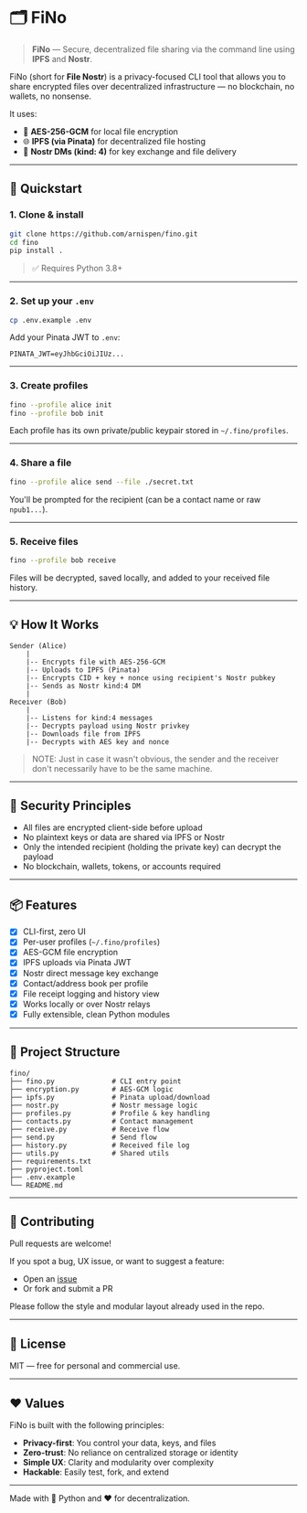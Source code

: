 # 🗂️ FiNo

> **FiNo** — Secure, decentralized file sharing via the command line using **IPFS** and **Nostr**.

FiNo (short for **File Nostr**) is a privacy-focused CLI tool that allows you to share encrypted files over decentralized infrastructure — no blockchain, no wallets, no nonsense.

It uses:
- 🔐 **AES-256-GCM** for local file encryption
- 🌐 **IPFS (via Pinata)** for decentralized file hosting
- 📡 **Nostr DMs (kind: 4)** for key exchange and file delivery

---

## 🚀 Quickstart

### 1. Clone & install

```bash
git clone https://github.com/arnispen/fino.git
cd fino
pip install .
```

> ✅ Requires Python 3.8+

---

### 2. Set up your `.env`

```bash
cp .env.example .env
```

Add your Pinata JWT to `.env`:

```
PINATA_JWT=eyJhbGciOiJIUz...
```

---

### 3. Create profiles

```bash
fino --profile alice init
fino --profile bob init
```

Each profile has its own private/public keypair stored in `~/.fino/profiles`.

---

### 4. Share a file

```bash
fino --profile alice send --file ./secret.txt
```

You'll be prompted for the recipient (can be a contact name or raw `npub1...`).

---

### 5. Receive files

```bash
fino --profile bob receive
```

Files will be decrypted, saved locally, and added to your received file history.

---

## 💡 How It Works

```
Sender (Alice)
    |
    |-- Encrypts file with AES-256-GCM
    |-- Uploads to IPFS (Pinata)
    |-- Encrypts CID + key + nonce using recipient's Nostr pubkey
    |-- Sends as Nostr kind:4 DM
    |
Receiver (Bob)
    |
    |-- Listens for kind:4 messages
    |-- Decrypts payload using Nostr privkey
    |-- Downloads file from IPFS
    |-- Decrypts with AES key and nonce
```

> NOTE: Just in case it wasn't obvious, the sender and the receiver don't necessarily have to be the same machine.

---

## 🔐 Security Principles

- All files are encrypted client-side before upload
- No plaintext keys or data are shared via IPFS or Nostr
- Only the intended recipient (holding the private key) can decrypt the payload
- No blockchain, wallets, tokens, or accounts required

---

## 📦 Features

- [x] CLI-first, zero UI
- [x] Per-user profiles (`~/.fino/profiles`)
- [x] AES-GCM file encryption
- [x] IPFS uploads via Pinata JWT
- [x] Nostr direct message key exchange
- [x] Contact/address book per profile
- [x] File receipt logging and history view
- [x] Works locally or over Nostr relays
- [x] Fully extensible, clean Python modules

---

## 📁 Project Structure

```
fino/
├── fino.py              # CLI entry point
├── encryption.py        # AES-GCM logic
├── ipfs.py              # Pinata upload/download
├── nostr.py             # Nostr message logic
├── profiles.py          # Profile & key handling
├── contacts.py          # Contact management
├── receive.py           # Receive flow
├── send.py              # Send flow
├── history.py           # Received file log
├── utils.py             # Shared utils
├── requirements.txt
├── pyproject.toml
├── .env.example
└── README.md
```

---

## 🤝 Contributing

Pull requests are welcome!

If you spot a bug, UX issue, or want to suggest a feature:

- Open an [issue](https://github.com/yourname/fino/issues)
- Or fork and submit a PR

Please follow the style and modular layout already used in the repo.

---

## 📄 License

MIT — free for personal and commercial use.

---

## ❤️ Values

FiNo is built with the following principles:

- **Privacy-first**: You control your data, keys, and files
- **Zero-trust**: No reliance on centralized storage or identity
- **Simple UX**: Clarity and modularity over complexity
- **Hackable**: Easily test, fork, and extend

---

Made with 🐍 Python and ❤️ for decentralization.